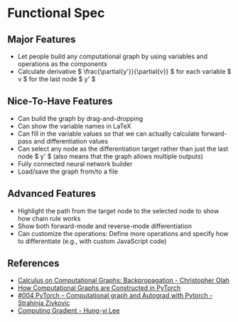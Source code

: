 # Functional Spec

## Major Features

- Let people build any computational graph by using variables and operations as the components
- Calculate derivative $ \frac{\partial{y'}}{\partial{v}} $ for each variable $ v $ for the last node $ y' $

## Nice-To-Have Features

- Can build the graph by drag-and-dropping
- Can show the variable names in LaTeX
- Can fill in the variable values so that we can actually calculate forward-pass and differentiation values
- Can select any node as the differentiation target rather than just the last node $ y' $ (also means that the graph allows multiple outputs)
- Fully connected neural network builder
- Load/save the graph from/to a file

## Advanced Features

- Highlight the path from the target node to the selected node to show how chain rule works
- Show both forward-mode and reverse-mode differentiation
- Can customize the operations: Define more operations and specify how to differentiate (e.g., with custom JavaScript code)

## References

- [Calculus on Computational Graphs: Backpropagation - Christopher Olah](https://colah.github.io/posts/2015-08-Backprop/)
- [How Computational Graphs are Constructed in PyTorch](https://pytorch.org/blog/computational-graphs-constructed-in-pytorch/)
- [#004 PyTorch – Computational graph and Autograd with Pytorch - Strahinja Zivkovic](https://datahacker.rs/004-computational-graph-and-autograd-with-pytorch/)
- [Computing Gradient - Hung-yi Lee](https://speech.ee.ntu.edu.tw/~tlkagk/courses/MLDS_2018/Lecture/Graph.pdf)
